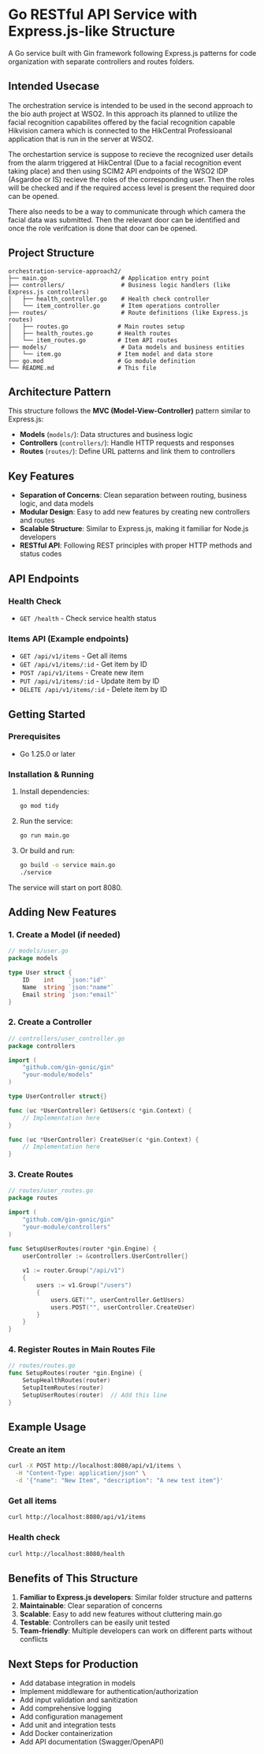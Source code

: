 # Go RESTful API Service with Express.js-like Structure

A Go service built with Gin framework following Express.js patterns for code organization with separate controllers and routes folders.

## Intended Usecase 
The orchestration service is intended to be used in the second approach to the bio auth project at WSO2. In this approach its planned to utilize the facial recognition capabilites offered by the facial recognition capable Hikvision camera which is connected to the HikCentral Professioanal application that is run in the server at WSO2.

The orchestartion service is suppose to recieve the recognized user details from the alarm triggered at HikCentral (Due to a facial recognition event taking place) and then using SCIM2 API endpoints of the WSO2 IDP (Asgardoe or IS) recieve the roles of the corresponding user. Then the roles will be checked and if the required access level is present the required door can be opened.

There also needs to be a way to communicate through which camera the facial data was submitted. Then the relevant door can be identified and once the role verifcation is done that door can be opened.

## Project Structure

```
orchestration-service-approach2/
├── main.go                     # Application entry point
├── controllers/                # Business logic handlers (like Express.js controllers)
│   ├── health_controller.go    # Health check controller
│   └── item_controller.go      # Item operations controller
├── routes/                     # Route definitions (like Express.js routes)
│   ├── routes.go              # Main routes setup
│   ├── health_routes.go       # Health routes
│   └── item_routes.go         # Item API routes
├── models/                     # Data models and business entities
│   └── item.go                # Item model and data store
├── go.mod                     # Go module definition
└── README.md                  # This file
```

## Architecture Pattern

This structure follows the **MVC (Model-View-Controller)** pattern similar to Express.js:

- **Models** (`models/`): Data structures and business logic
- **Controllers** (`controllers/`): Handle HTTP requests and responses
- **Routes** (`routes/`): Define URL patterns and link them to controllers

## Key Features

- **Separation of Concerns**: Clean separation between routing, business logic, and data models
- **Modular Design**: Easy to add new features by creating new controllers and routes
- **Scalable Structure**: Similar to Express.js, making it familiar for Node.js developers
- **RESTful API**: Following REST principles with proper HTTP methods and status codes

## API Endpoints

### Health Check
- `GET /health` - Check service health status

### Items API (Example endpoints)
- `GET /api/v1/items` - Get all items
- `GET /api/v1/items/:id` - Get item by ID
- `POST /api/v1/items` - Create new item
- `PUT /api/v1/items/:id` - Update item by ID
- `DELETE /api/v1/items/:id` - Delete item by ID

## Getting Started

### Prerequisites
- Go 1.25.0 or later

### Installation & Running

1. Install dependencies:
   ```bash
   go mod tidy
   ```

2. Run the service:
   ```bash
   go run main.go
   ```

3. Or build and run:
   ```bash
   go build -o service main.go
   ./service
   ```

The service will start on port 8080.

## Adding New Features

### 1. Create a Model (if needed)
```go
// models/user.go
package models

type User struct {
    ID    int    `json:"id"`
    Name  string `json:"name"`
    Email string `json:"email"`
}
```

### 2. Create a Controller
```go
// controllers/user_controller.go
package controllers

import (
    "github.com/gin-gonic/gin"
    "your-module/models"
)

type UserController struct{}

func (uc *UserController) GetUsers(c *gin.Context) {
    // Implementation here
}

func (uc *UserController) CreateUser(c *gin.Context) {
    // Implementation here
}
```

### 3. Create Routes
```go
// routes/user_routes.go
package routes

import (
    "github.com/gin-gonic/gin"
    "your-module/controllers"
)

func SetupUserRoutes(router *gin.Engine) {
    userController := &controllers.UserController{}
    
    v1 := router.Group("/api/v1")
    {
        users := v1.Group("/users")
        {
            users.GET("", userController.GetUsers)
            users.POST("", userController.CreateUser)
        }
    }
}
```

### 4. Register Routes in Main Routes File
```go
// routes/routes.go
func SetupRoutes(router *gin.Engine) {
    SetupHealthRoutes(router)
    SetupItemRoutes(router)
    SetupUserRoutes(router)  // Add this line
}
```

## Example Usage

### Create an item
```bash
curl -X POST http://localhost:8080/api/v1/items \
  -H "Content-Type: application/json" \
  -d '{"name": "New Item", "description": "A new test item"}'
```

### Get all items
```bash
curl http://localhost:8080/api/v1/items
```

### Health check
```bash
curl http://localhost:8080/health
```

## Benefits of This Structure

1. **Familiar to Express.js developers**: Similar folder structure and patterns
2. **Maintainable**: Clear separation of concerns
3. **Scalable**: Easy to add new features without cluttering main.go
4. **Testable**: Controllers can be easily unit tested
5. **Team-friendly**: Multiple developers can work on different parts without conflicts

## Next Steps for Production

- Add database integration in models
- Implement middleware for authentication/authorization
- Add input validation and sanitization
- Add comprehensive logging
- Add configuration management
- Add unit and integration tests
- Add Docker containerization
- Add API documentation (Swagger/OpenAPI)